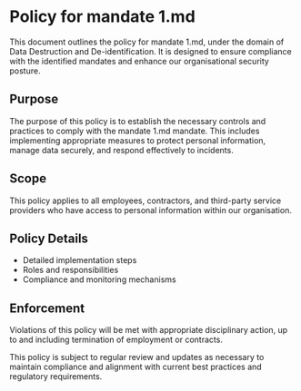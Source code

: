 # Policy for mandate 1.md

This document outlines the policy for mandate 1.md, under the domain of Data Destruction and De-identification. It is designed to ensure compliance with the identified mandates and enhance our organisational security posture.

## Purpose

The purpose of this policy is to establish the necessary controls and practices to comply with the mandate 1.md mandate. This includes implementing appropriate measures to protect personal information, manage data securely, and respond effectively to incidents.

## Scope

This policy applies to all employees, contractors, and third-party service providers who have access to personal information within our organisation.

## Policy Details

- Detailed implementation steps
- Roles and responsibilities
- Compliance and monitoring mechanisms

## Enforcement

Violations of this policy will be met with appropriate disciplinary action, up to and including termination of employment or contracts.

This policy is subject to regular review and updates as necessary to maintain compliance and alignment with current best practices and regulatory requirements.
